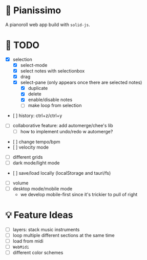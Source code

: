 # 🎹 Pianissimo

A pianoroll web app build with `solid-js`.

# 📝 TODO

- [x] selection
  - [x] select-mode
  - [x] select notes with selectionbox
  - [x] drag
  - [x] select-pane (only appears once there are selected notes)
    - [x] duplicate
    - [x] delete
    - [x] enable/disable notes
    - [ ] make loop from selection
- [ ] history: ctrl+z/ctrl+y
- [ ] collaborative feature: add automerge/chee's lib
  - [ ] how to implement undo/redo w automerge?
- [ ] change tempo/bpm
- [ ] velocity mode
- [ ] different grids
- [ ] dark mode/light mode
- [ ] save/load locally (localStorage and tauri/fs)
- [ ] volume
- [ ] desktop mode/mobile mode
  - we develop mobile-first since it's trickier to pull of right

# 💡 Feature Ideas

- [ ] layers: stack music instruments
- [ ] loop multiple different sections at the same time
- [ ] load from midi
- [ ] `WebMidi`
- [ ] different color schemes
